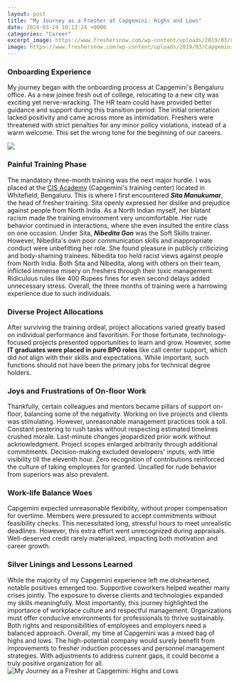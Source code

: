 ```yaml
---
layout: post
title: "My Journey as a Fresher at Capgemini: Highs and Lows"
date: 2024-03-24 10:13:24 +0000
categories: "Career"
excerpt_image: https://www.freshersnow.com/wp-content/uploads/2019/03/Capgemini-Aptitude-Questions-and-Answers-696x357.png
image: https://www.freshersnow.com/wp-content/uploads/2019/03/Capgemini-Aptitude-Questions-and-Answers-696x357.png
---
```


### Onboarding Experience
My journey began with the onboarding process at Capgemini's Bengaluru office. As a new joinee fresh out of college, relocating to a new city was exciting yet nerve-wracking. The HR team could have provided better guidance and support during this transition period. 
The initial orientation lacked positivity and came across more as intimidation. Freshers were threatened with strict penalties for any minor policy violations, instead of a warm welcome. This set the wrong tone for the beginning of our careers.

![](https://kickcharm.com/wp-content/uploads/2022/11/Capgemini-Careers-2022.jpg)
### Painful Training Phase  
The mandatory three-month training was the next major hurdle. I was placed at the [CIS Academy](https://store.fi.io.vn/womens-custom-proud-football-grandma-number-60-personalized-women-v-neck-t-shirt/men&) (Capgemini's training center) located in Whitefield, Bengaluru. This is where I first encountered **_Sita Manukumar_**, the head of fresher training.
Sita openly expressed her dislike and prejudice against people from North India. As a North Indian myself, her blatant racism made the training environment very uncomfortable. Her rude behavior continued in interactions, where she even insulted the entire class on one occasion.
Under Sita, **_Nibedita Gon_** was the Soft Skills trainer. However, Nibedita's own poor communication skills and inappropriate conduct were unbefitting her role. She found pleasure in publicly criticizing and body-shaming trainees. Nibedita too held racist views against people from North India.
Both Sita and Nibedita, along with others on their team, inflicted immense misery on freshers through their toxic management. Ridiculous rules like 400 Rupees fines for even second delays added unnecessary stress. Overall, the three months of training were a harrowing experience due to such individuals.  
### Diverse Project Allocations
After surviving the training ordeal, project allocations varied greatly based on individual performance and favoritism. For those fortunate, technology-focused projects presented opportunities to learn and grow. 
However, some **IT graduates were placed in pure BPO roles** like call center support, which did not align with their skills and expectations. While important, such functions should not have been the primary jobs for technical degree holders.  
### Joys and Frustrations of On-floor Work
Thankfully, certain colleagues and mentors became pillars of support on-floor, balancing some of the negativity. Working on live projects and clients was stimulating. However, unreasonable management practices took a toll.
Constant pestering to rush tasks without respecting estimated timelines crushed morale. Last-minute changes jeopardized prior work without acknowledgment. Project scopes enlarged arbitrarily through additional commitments.
Decision-making excluded developers' inputs, with little visibility till the eleventh hour. Zero recognition of contributions reinforced the culture of taking employees for granted. Uncalled for rude behavior from superiors was also prevalent.
### Work-life Balance Woes  
Capgemini expected unreasonable flexibility, without proper compensation for overtime. Members were pressured to accept commitments without feasibility checks. 
This necessitated long, stressful hours to meet unrealistic deadlines. However, this extra effort went unrecognized during appraisals. Well-deserved credit rarely materialized, impacting both motivation and career growth.
### Silver Linings and Lessons Learned
While the majority of my Capgemini experience left me disheartened, notable positives emerged too. Supportive coworkers helped weather many crises jointly. The exposure to diverse clients and technologies expanded my skills meaningfully.
Most importantly, this journey highlighted the importance of workplace culture and respectful management. Organizations must offer conducive environments for professionals to thrive sustainably. Both rights and responsibilities of employees and employers need a balanced approach.
Overall, my time at Capgemini was a mixed bag of highs and lows. The high-potential company would surely benefit from improvements to fresher induction processes and personnel management strategies. With adjustments to address current gaps, it could become a truly positive organization for all.
![My Journey as a Fresher at Capgemini: Highs and Lows](https://www.freshersnow.com/wp-content/uploads/2019/03/Capgemini-Aptitude-Questions-and-Answers-696x357.png)